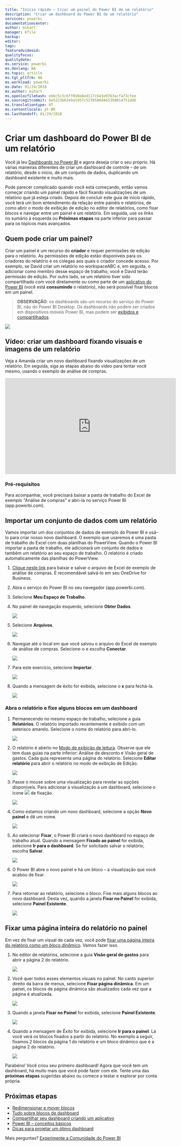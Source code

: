 ```yaml
---
title: "Início rápido – Criar um painel do Power BI de um relatório"
description: "Criar um dashboard do Power BI de um relatório"
services: powerbi
documentationcenter: 
author: mihart
manager: kfile
backup: 
editor: 
tags: 
featuredvideoid: 
qualityfocus: 
qualitydate: 
ms.service: powerbi
ms.devlang: NA
ms.topic: article
ms.tgt_pltfrm: NA
ms.workload: powerbi
ms.date: 01/24/2018
ms.author: mihart
ms.openlocfilehash: eb6c5c5c6ff010e8ed117c643e9763acfa73cfee
ms.sourcegitcommit: be5223b62e9a5d57c52f8588d4e539d814751dd6
ms.translationtype: HT
ms.contentlocale: pt-BR
ms.lasthandoff: 01/29/2018
---
```

# <a name="create-a-power-bi-dashboard-from-a-report"></a>Criar um dashboard do Power BI de um relatório
Você já leu [Dashboards no Power BI](service-dashboards.md) e agora deseja criar o seu próprio. Há várias maneiras diferentes de criar um dashboard de controle – de um relatório, desde o início, de um conjunto de dados, duplicando um dashboard existente e muito mais.  

Pode parecer complicado quando você está começando, então vamos começar criando um painel rápido e fácil fixando visualizações de um relatório que já esteja criado. Depois de concluir este guia de início rápido, você terá um bom entendimento da relação entre painéis e relatórios, de como abrir o modo de exibição de edição no editor de relatórios, como fixar blocos e navegar entre um painel e um relatório. Em seguida, use os links no sumário à esquerda ou **Próximas etapas** na parte inferior para passar para os tópicos mais avançados.

## <a name="who-can-create-a-dashboard"></a>Quem pode criar um painel?
Criar um painel é um recurso do **criador** e requer permissões de edição para o relatório. As permissões de edição estão disponíveis para os criadores do relatório e os colegas aos quais o criador concede acesso. Por exemplo, se David criar um relatório no workspaceABC e, em seguida, o adicionar como membro desse espaço de trabalho, você e David terão permissão de edição. Por outro lado, se um relatório tiver sido compartilhado com você diretamente ou como parte de um [aplicativo do Power BI](service-install-use-apps.md) (você está **consumindo** o relatório), não será possível fixar blocos em um painel.

> **OBSERVAÇÃO**: os dashboards são um recurso do serviço do Power BI, não do Power BI Desktop. Os dashboards não podem ser criados em dispositivos móveis Power BI, mas podem ser [exibidos e compartilhados](mobile-apps-view-dashboard.md).
>
> 

![](media/service-dashboard-create/power-bi-completed-dashboard-small.png)

## <a name="video-create-a-dashboard-by-pinning-visuals-and-images-from-a-report"></a>Vídeo: criar um dashboard fixando visuais e imagens de um relatório
Veja a Amanda criar um novo dashboard fixando visualizações de um relatório. Em seguida, siga as etapas abaixo do vídeo para tentar você mesmo, usando o exemplo de análise de compras.

<iframe width="560" height="315" src="https://www.youtube.com/embed/lJKgWnvl6bQ" frameborder="0" allowfullscreen></iframe>

### <a name="prerequisites"></a>Pré-requisitos
Para acompanhar, você precisará baixar a pasta de trabalho do Excel de exemplo "Análise de compras" e abri-la no serviço Power BI (app.powerbi.com).

## <a name="import-a-dataset-with-a-report"></a>Importar um conjunto de dados com um relatório
Vamos importar um dos conjuntos de dados de exemplo do Power BI e usá-lo para criar nosso novo dashboard. O exemplo que usaremos é uma pasta de trabalho do Excel com duas planilhas do PowerView. Quando o Power BI importar a pasta de trabalho, ele adicionará um conjunto de dados e também um relatório ao seu espaço de trabalho.  O relatório é criado automaticamente das planilhas do PowerView.

1. [Clique neste link](http://go.microsoft.com/fwlink/?LinkId=529784) para baixar e salvar o arquivo de Excel de exemplo de análise de compras. É recomendável salvá-lo em seu OneDrive for Business.
2. Abra o serviço do Power BI no seu navegador (app.powerbi.com).
3. Selecione **Meu Espaço de Trabalho**.
4. No painel de navegação esquerdo, selecione **Obter Dados**.

    ![](media/service-dashboard-create/power-bi-get-data3.png)
5. Selecione **Arquivos**.

   ![](media/service-dashboard-create/power-bi-select-files.png)
6. Navegue até o local em que você salvou o arquivo do Excel de exemplo de análise de compras. Selecione-o e escolha **Conectar**.

   ![](media/service-dashboard-create/power-bi-connectnew.png)
7. Para este exercício, selecione **Importar**.

    ![](media/service-dashboard-create/power-bi-import.png)
8. Quando a mensagem de êxito for exibida, selecione o **x** para fechá-la.

   ![](media/service-dashboard-create/power-bi-view-datasetnew.png)

### <a name="open-the-report-and-pin-some-tiles-to-a-dashboard"></a>Abra o relatório e fixe alguns blocos em um dashboard
1. Permanecendo no mesmo espaço de trabalho, selecione a guia **Relatórios**. O relatório importado recentemente é exibido com um asterisco amarelo. Selecione o nome do relatório para abri-lo.

    ![](media/service-dashboard-create/power-bi-reports.png)
2. O relatório é aberto no [Modo de exibição de leitura](service-reading-view-and-editing-view.md). Observe que ele tem duas guias na parte inferior: Análise de desconto e Visão geral de gastos. Cada guia representa uma página do relatório.
    Selecione **Editar relatório** para abrir o relatório no modo de exibição de Edição.

    ![](media/service-dashboard-create/power-bi-reading-view.png)
3. Passe o mouse sobre uma visualização para revelar as opções disponíveis. Para adicionar a visualização a um dashboard, selecione o ícone ![](media/service-dashboard-create/power-bi-pin-icon.png) de fixação.

    ![](media/service-dashboard-create/power-bi-hover.png)
4. Como estamos criando um novo dashboard, selecione a opção **Novo painel** e dê um nome.

   ![](media/service-dashboard-create/power-bi-pin-tile.png)
5. Ao selecionar **Fixar**, o Power BI criará o novo dashboard no espaço de trabalho atual. Quando a mensagem **Fixado ao painel** for exibida, selecione **Ir para o dashboard**. Se for solicitado salvar o relatório, escolha **Salvar**.

     ![](media/service-dashboard-create/power-bi-pin-success.png)
6. O Power BI abre o novo painel e há um bloco – a visualização que você acabou de fixar.

   ![](media/service-dashboard-create/power-bi-pinned.png)
7. Para retornar ao relatório, selecione o bloco. Fixe mais alguns blocos ao novo dashboard. Desta vez, quando a janela **Fixar no Painel** for exibida, selecione **Painel Existente**.  

   ![](media/service-dashboard-create/power-bi-existing-dashboard.png)

## <a name="pin-an-entire-report-page-to-the-dashboard"></a>Fixar uma página inteira do relatório no painel
Em vez de fixar um visual de cada vez, você pode [fixar uma página inteira do relatório como um *bloco dinâmico*](service-dashboard-pin-live-tile-from-report.md). Vamos fazer isso.

1. No editor de relatórios, selecione a guia **Visão geral de gastos** para abrir a página 2 do relatório.

   ![](media/service-dashboard-create/power-bi-page-tab.png)

2. Você quer todos esses elementos visuais no painel.  No canto superior direito da barra de menus, selecione **Fixar página dinâmica**. Em um painel, os blocos de página dinâmica são atualizados cada vez que a página é atualizada.

   ![](media/service-dashboard-create/power-bi-pin-live.png)

3. Quando a janela **Fixar no Painel** for exibida, selecione **Painel Existente**.

   ![](media/service-dashboard-create/power-bi-pin-live2.png)

4. Quando a mensagem de Êxito for exibida, selecione **Ir para o painel**. Lá você verá os blocos fixados a partir do relatório. No exemplo a seguir, fixamos 2 blocos da página 1 do relatório e um bloco dinâmico que é a página 2 do relatório.

   ![](media/service-dashboard-create/power-bi-dashboard.png)

Parabéns! Você criou seu primeiro dashboard! Agora que você tem um dashboard, há muito mais que você pode fazer com ele.  Tente uma das **próximas etapas** sugeridas abaixo ou comece a testar e explorar por conta própria.   

## <a name="next-steps"></a>Próximas etapas
* [Redimensionar e mover blocos](service-dashboard-edit-tile.md)
* [Tudo sobre blocos de dashboard](service-dashboard-tiles.md)
* [Compartilhar seu dashboard criando um aplicativo](service-create-distribute-apps.md)
* [Power BI – conceitos básicos](service-basic-concepts.md)
* [Dicas para projetar um ótimo dashboard](service-dashboards-design-tips.md)

Mais perguntas? [Experimente a Comunidade do Power BI](http://community.powerbi.com/)
